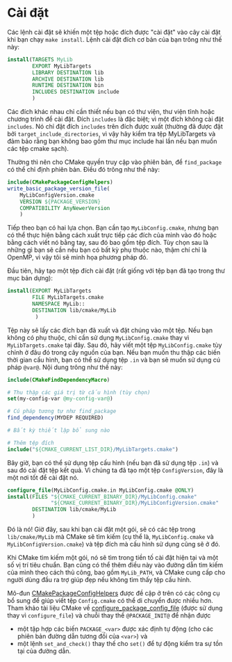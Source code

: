 # Cài đặt

Các lệnh cài đặt sẽ khiến một tệp hoặc đích được "cài đặt" vào cây cài đặt khi bạn chạy `make install`. Lệnh cài đặt đích cơ bản của bạn trông như thế này:

```cmake
install(TARGETS MyLib
        EXPORT MyLibTargets
        LIBRARY DESTINATION lib
        ARCHIVE DESTINATION lib
        RUNTIME DESTINATION bin
        INCLUDES DESTINATION include
        )
```

Các đích khác nhau chỉ cần thiết nếu bạn có thư viện, thư viện tĩnh hoặc chương trình để cài đặt. Đích `includes` là đặc biệt; vì một đích không cài đặt `includes`. Nó chỉ đặt đích `includes` trên đích được xuất (thường đã được đặt bởi `target_include_directories`, vì vậy hãy kiểm tra tệp MyLibTargets và đảm bảo rằng bạn không bao gồm thư mục include hai lần nếu bạn muốn các tệp cmake sạch).

Thường thì nên cho CMake quyền truy cập vào phiên bản, để `find_package` có thể chỉ định phiên bản. Điều đó trông như thế này:

```cmake
include(CMakePackageConfigHelpers)
write_basic_package_version_file(
    MyLibConfigVersion.cmake
    VERSION ${PACKAGE_VERSION}
    COMPATIBILITY AnyNewerVersion
    )
```

Tiếp theo bạn có hai lựa chọn. Bạn cần tạo `MyLibConfig.cmake`, nhưng bạn có thể thực hiện bằng cách xuất trực tiếp các đích của mình vào đó hoặc bằng cách viết nó bằng tay, sau đó bao gồm tệp đích. Tùy chọn sau là những gì bạn sẽ cần nếu bạn có bất kỳ phụ thuộc nào, thậm chí chỉ là OpenMP, vì vậy tôi sẽ minh họa phương pháp đó.

Đầu tiên, hãy tạo một tệp đích cài đặt (rất giống với tệp bạn đã tạo trong thư mục bản dựng):

```cmake
install(EXPORT MyLibTargets
        FILE MyLibTargets.cmake
        NAMESPACE MyLib::
        DESTINATION lib/cmake/MyLib
         )
```

Tệp này sẽ lấy các đích bạn đã xuất và đặt chúng vào một tệp. Nếu bạn không có phụ thuộc, chỉ cần sử dụng `MyLibConfig.cmake` thay vì `MyLibTargets.cmake` tại đây. Sau đó, hãy viết một tệp `MyLibConfig.cmake` tùy chỉnh ở đâu đó trong cây nguồn của bạn. Nếu bạn muốn thu thập các biến thời gian cấu hình, bạn có thể sử dụng tệp `.in` và bạn sẽ muốn sử dụng cú pháp `@var@`. Nội dung trông như thế này:

```cmake
include(CMakeFindDependencyMacro)

# Thu thập các giá trị từ cấu hình (tùy chọn)
set(my-config-var @my-config-var@)

# Cú pháp tương tự như find_package
find_dependency(MYDEP REQUIRED)

# Bất kỳ thiết lập bổ sung nào

# Thêm tệp đích
include("${CMAKE_CURRENT_LIST_DIR}/MyLibTargets.cmake")
```

Bây giờ, bạn có thể sử dụng tệp cấu hình (nếu bạn đã sử dụng tệp `.in`) và sau đó cài đặt tệp kết quả.
Vì chúng ta đã tạo một tệp `ConfigVersion`, đây là một nơi tốt để cài đặt nó.

```cmake
configure_file(MyLibConfig.cmake.in MyLibConfig.cmake @ONLY)
install(FILES "${CMAKE_CURRENT_BINARY_DIR}/MyLibConfig.cmake"
              "${CMAKE_CURRENT_BINARY_DIR}/MyLibConfigVersion.cmake"
        DESTINATION lib/cmake/MyLib
        )
```

Đó là nó! Giờ đây, sau khi bạn cài đặt một gói, sẽ có các tệp trong `lib/cmake/MyLib` mà CMake sẽ tìm kiếm (cụ thể là, `MyLibConfig.cmake` và `MyLibConfigVersion.cmake`) và tệp đích mà cấu hình sử dụng cũng sẽ ở đó.

Khi CMake tìm kiếm một gói, nó sẽ tìm trong tiền tố cài đặt hiện tại và một số vị trí tiêu chuẩn. Bạn cũng có thể thêm điều này vào đường dẫn tìm kiếm của mình theo cách thủ công, bao gồm `MyLib_PATH`, và CMake cung cấp cho người dùng đầu ra trợ giúp đẹp nếu không tìm thấy tệp cấu hình.

Mô-đun [CMakePackageConfigHelpers](https://cmake.org/cmake/help/latest/module/CMakePackageConfigHelpers.html) được đề cập ở trên có các công cụ bổ sung để giúp viết tệp `Config.cmake` có thể di chuyển được nhiều hơn.
Tham khảo tài liệu CMake về [configure_package_config_file](https://cmake.org/cmake/help/latest/module/CMakePackageConfigHelpers.html#command:configure_package_config_file) (được sử dụng thay vì `configure_file`) và chuỗi thay thế `@PACKAGE_INIT@` để nhận được

- một tập hợp các biến `PACKAGE_<var>` được xác định tự động (cho các phiên bản đường dẫn tương đối của `<var>`) và
- một lệnh `set_and_check()` thay thế cho `set()` để tự động kiểm tra sự tồn tại của đường dẫn.
